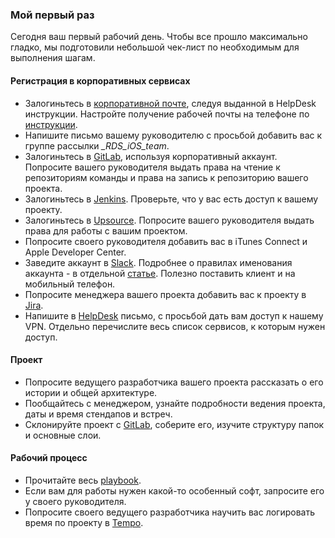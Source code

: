 ### Мой первый раз

Сегодня ваш первый рабочий день. Чтобы все прошло максимально гладко, мы подготовили небольшой чек-лист по необходимым для выполнения шагам.

#### Регистрация в корпоративных сервисах

- Залогиньтесь в [корпоративной почте](https://mail.rambler-co.ru), следуя выданной в HelpDesk инструкции. Настройте получение рабочей почты на телефоне по [инструкции](https://we.rambler-co.ru/docs/124/).
- Напишите письмо вашему руководителю с просьбой добавить вас к группе рассылки *_RDS_iOS_team*.
- Залогиньтесь в [GitLab](https://gitlab.rambler.ru/), используя корпоративный аккаунт. Попросите вашего руководителя выдать права на чтение к репозиториям команды и права на запись к репозиторию вашего проекта.
- Залогиньтесь в [Jenkins](http://ci.dev.rambler.ru/jenkins/). Проверьте, что у вас есть доступ к вашему проекту.
- Залогиньтесь в [Upsource](http://upsource.rambler-co.ru/). Попросите вашего руководителя выдать права для работы с вашим проектом.
- Попросите своего руководителя добавить вас в iTunes Connect и Apple Developer Center.
- Заведите аккаунт в [Slack](https://ramblercoteam.slack.com/). Подробнее о правилах именования аккаунта - в отдельной [статье](/processes/slack.md). Полезно поставить клиент и на мобильный телефон.
- Попросите менеджера вашего проекта добавить вас к проекту в [Jira](https://jira.rambler-co.ru/secure/Dashboard.jspa).
- Напишите в [HelpDesk](mailto://help@rambler-co.ru) письмо, с просьбой дать вам доступ к нашему VPN. Отдельно перечислите весь список сервисов, к которым нужен доступ.

#### Проект
- Попросите ведущего разработчика вашего проекта рассказать о его истории и общей архитектуре.
- Пообщайтесь с менеджером, узнайте подробности ведения проекта, даты и время стендапов и встреч.
- Склонируйте проект с [GitLab](https://gitlab.rambler.ru/), соберите его, изучите структуру папок и основные слои.

#### Рабочий процесс
- Прочитайте весь [playbook](https://github.com/rambler-ios/team).
- Если вам для работы нужен какой-то особенный софт, запросите его у своего руководителя.
- Попросите своего ведущего разработчика научить вас логировать время по проекту в [Tempo](http://tempo.rambler-co.ru/).
